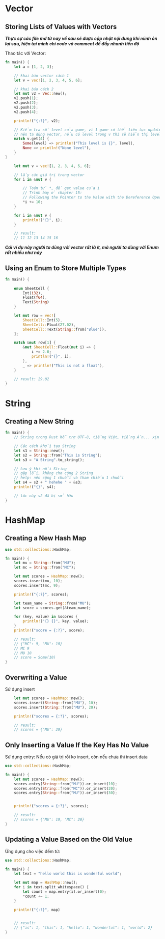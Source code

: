 # Vector
## Storing Lists of Values with Vectors

***Thực sự các file md từ nay về sau sẽ được cập nhật nội dung khi mình ôn lại sau, hiện tại mình chỉ code và comment để đẩy nhanh tiến độ***

Thao tác với Vector:

```rust
fn main() {
    let a = [1, 2, 3];

    // khai báo vector cách 1
    let v = vec![1, 2, 3, 4, 5, 6];

    // khai báo cách 2
    let mut v2 = Vec::new();
    v2.push(1);
    v2.push(2);
    v2.push(3);
    v2.push(4);

    println!("{:?}", v2);

    // Kiểm tra số level của game, vì 1 game có thể liên tục update level mới,
    // nên ta dùng vector, nếu có level trong v thì sẽ hiển thị level
    match v.get(4) {
        Some(level) => println!("This level is {}", level),
        None => println!("None level"),
    }
}
```

```rust
    let mut v = vec![1, 2, 3, 4, 5, 6];

    // lấy các giá trị trong vector
    for i in &mut v {

        // Toán tử *, để get value của i
        // Trình bày ở chapter 15:
        // Following the Pointer to the Value with the Dereference Operator
        *i += 10;
    }

    for i in &mut v {
        println!("{}", i);
    }

    // result:
    // 11 12 13 14 15 16
```

***Cái ví dụ này người ta dùng với vector rất là ít, mà người ta dùng với Enum rất nhiều như này***

## Using an Enum to Store Multiple Types

```rust
fn main() {
    
    enum SheetCell {
        Int(i32),
        Float(f64),
        Text(String)
    }

    let mut row = vec![
        SheetCell::Int(5),
        SheetCell::Float(27.02),
        SheetCell::Text(String::from("Blue")),        
    ];

    match &mut row[1] {
        &mut SheetCell::Float(mut i) => {
            i += 2.0;
            println!("{}", i);
        },
        _ => println!("This is not a float"),
    }

    // result: 29.02
}
```

# String
## Creating a New String

```rust
fn main() {
    // String trong Rust hỗ trợ UTF-8, tiếng Việt, tiếng Ấn... xịn

    // Các cách khởi tạo String
    let s1 = String::new();
    let s2 = String::from("This is String");
    let s3 = "A String".to_string();

    // Lưu ý khi nối String
    // gặp lỗi, không cho cộng 2 String
    // help: nên cộng 1 chuỗi và tham chiếu 1 chuỗi
    let s4 = s2 + " hehehe " + &s3;
    println!("{}", s4);

    // lúc này s2 đã bị sở hữu
}
```

# HashMap

## Creating a New Hash Map
```rust
use std::collections::HashMap;

fn main() {
    let mu = String::from("MU");
    let mc = String::from("MC");

    let mut scores = HashMap::new();
    scores.insert(mu, 10);
    scores.insert(mc, 9);

    println!("{:?}", scores);

    let team_name = String::from("MU");
    let score = scores.get(&team_name);

    for (key, value) in &scores {
        println!("{} {}", key, value);
    }
    println!("score = {:?}", score);

    // result:
    // {"MC": 9, "MU": 10}
    // MC 9
    // MU 10
    // score = Some(10)
}
```

## Overwriting a Value

Sử dụng insert

```rust
    let mut scores = HashMap::new();
    scores.insert(String::from("MU"), 10);
    scores.insert(String::from("MU"), 20);

    println!("scores = {:?}", scores);

    // result:
    // scores = {"MU": 20}
```

## Only Inserting a Value If the Key Has No Value

Sử dụng entry:
Nếu có giá trị rồi ko insert, còn nếu chưa thì insert data 

```rust
use std::collections::HashMap;

fn main() {
    let mut scores = HashMap::new();
    scores.entry(String::from("MU")).or_insert(10);
    scores.entry(String::from("MC")).or_insert(20);
    scores.entry(String::from("MU")).or_insert(30);


    println!("scores = {:?}", scores);

    // result:
    // scores = {"MU": 10, "MC": 20}
}
```

## Updating a Value Based on the Old Value

Ứng dụng cho việc đếm từ:

```rust
use std::collections::HashMap;

fn main() {
    let text = "hello world this is wonderful world";

    let mut map = HashMap::new();
    for i in text.split_whitespace() {
        let count = map.entry(i).or_insert(0);
        *count += 1;
    }

    println!("{:?}", map)

    
    // result:
    // {"is": 1, "this": 1, "hello": 1, "wonderful": 1, "world": 2}
}
```